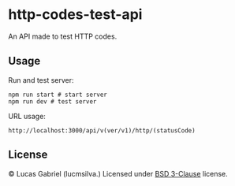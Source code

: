 # http-codes-test-api

An API made to test HTTP codes.

## Usage

Run and test server:

```shell
npm run start # start server
npm run dev # test server
```

URL usage:

```url
http://localhost:3000/api/v(ver/v1)/http/(statusCode)
```

## License

&copy; Lucas Gabriel (lucmsilva.) Licensed under [BSD 3-Clause](LICENSE) license.
